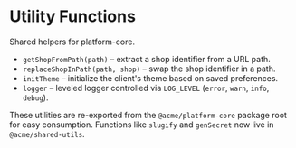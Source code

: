 # Utility Functions

Shared helpers for platform-core.

- `getShopFromPath(path)` – extract a shop identifier from a URL path.
- `replaceShopInPath(path, shop)` – swap the shop identifier in a path.
- `initTheme` – initialize the client's theme based on saved preferences.
- `logger` – leveled logger controlled via `LOG_LEVEL` (`error`, `warn`, `info`, `debug`).

These utilities are re-exported from the `@acme/platform-core` package root for
easy consumption. Functions like `slugify` and `genSecret` now live in
`@acme/shared-utils`.
